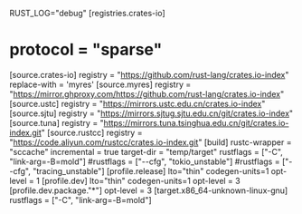 RUST_LOG="debug"
[registries.crates-io]
# protocol = "sparse"

[source.crates-io]
registry = "https://github.com/rust-lang/crates.io-index"
replace-with = 'myres'
[source.myres]
registry = "https://mirror.ghproxy.com/https://github.com/rust-lang/crates.io-index"
[source.ustc]
registry = "https://mirrors.ustc.edu.cn/crates.io-index"
[source.sjtu]
registry = "https://mirrors.sjtug.sjtu.edu.cn/git/crates.io-index"
[source.tuna]
registry = "https://mirrors.tuna.tsinghua.edu.cn/git/crates.io-index.git"
[source.rustcc]
registry = "https://code.aliyun.com/rustcc/crates.io-index.git"
[build]
rustc-wrapper = "sccache"
incremental = true
target-dir = "temp/target"
rustflags = ["-C", "link-arg=-B=mold"]
#rustflags = ["--cfg", "tokio_unstable"]
#rustflags = ["--cfg", "tracing_unstable"]
[profile.release]
lto="thin"
codegen-units=1
opt-level = 1
[profile.dev]
lto="thin"
codegen-units=1
opt-level = 3
[profile.dev.package."*"]
opt-level = 3
[target.x86_64-unknown-linux-gnu]
rustflags = ["-C", "link-arg=-B=mold"]
